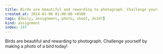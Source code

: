 ```yaml
---
title: Birds are beautiful and rewarding to photograph. Challenge yourself by making a photo of a bird today!
created_at: 2014-01-06 01:00:00 +0100
tags: [daily, assignment, photo, shoot, ds147]
kind: assignment
index: 147
---
```


Birds are beautiful and rewarding to photograph. Challenge yourself by making a photo of a bird today!
